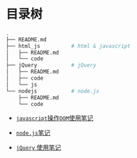 # 目录树

```bash
.
├── README.md
├── html_js          # html & javascript
│   ├── README.md
│   └── code
├── jQuery           # jQuery
│   ├── README.md
│   ├── code
│   └── js
└── nodejs           # node.js
    ├── README.md
    └── code
```


* [`javascript`操作`DOM`使用笔记](./html_js) 

* [`node.js`笔记](./nodejs)

* [`jQuery` 使用笔记](./jQuery)



